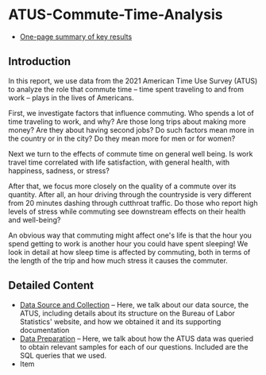 # ATUS-Commute-Time-Analysis

* [One-page summary of key results](/docs/ATUS_Commuting_Study_Exec_Summary.pdf)

## Introduction

In this report, we use data from the 2021 American Time Use Survey (ATUS) to analyze the role that commute time – time spent traveling to and from work – plays in the lives of Americans.

First, we investigate factors that influence commuting. Who spends a lot of time traveling to work, and why? Are those long trips about making more money? Are they about having second jobs? Do such factors mean more in the country or in the city? Do they mean more for men or for women?

Next we turn to the effects of commute time on general well being. Is work travel time correlated with life satisfaction, with general health, with happiness, sadness, or stress?

After that, we focus more closely on the quality of a commute over its quantity. After all, an hour driving through the countryside is very different from 20 minutes dashing through cutthroat traffic. Do those who report high levels of stress while commuting see downstream effects on their health and well-being?

An obvious way that commuting might affect one's life is that the hour you spend getting to work is another hour you could have spent sleeping! We look in detail at how sleep time is affected by commuting, both in terms of the length of the trip and how much stress it causes the commuter.

## Detailed Content

* [Data Source and Collection](/docs/Discussion_of_data_source.md) – Here, we talk about our data source, the ATUS, including details about its structure on the Bureau of Labor Statistics' website, and how we obtained it and its supporting documentation
* [Data Preparation](/docs/Discussion_of_queries.md) – Here, we talk about how the ATUS data was queried to obtain relevant samples for each of our questions. Included are the SQL queries that we used.
* Item

